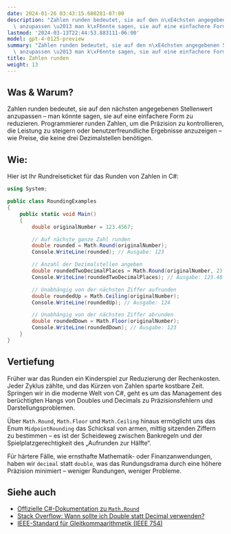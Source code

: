 ```yaml
---
date: 2024-01-26 03:43:15.680281-07:00
description: "Zahlen runden bedeutet, sie auf den n\xE4chsten angegebenen Stellenwert\
  \ anzupassen \u2013 man k\xF6nnte sagen, sie auf eine einfachere Form zu reduzieren.\u2026"
lastmod: '2024-03-13T22:44:53.883111-06:00'
model: gpt-4-0125-preview
summary: "Zahlen runden bedeutet, sie auf den n\xE4chsten angegebenen Stellenwert\
  \ anzupassen \u2013 man k\xF6nnte sagen, sie auf eine einfachere Form zu reduzieren.\u2026"
title: Zahlen runden
weight: 13
---
```


## Was & Warum?
Zahlen runden bedeutet, sie auf den nächsten angegebenen Stellenwert anzupassen – man könnte sagen, sie auf eine einfachere Form zu reduzieren. Programmierer runden Zahlen, um die Präzision zu kontrollieren, die Leistung zu steigern oder benutzerfreundliche Ergebnisse anzuzeigen – wie Preise, die keine drei Dezimalstellen benötigen.

## Wie:
Hier ist Ihr Rundreiseticket für das Runden von Zahlen in C#:

```csharp
using System;

public class RoundingExamples
{
    public static void Main()
    {
        double originalNumber = 123.4567;

        // Auf nächste ganze Zahl runden
        double rounded = Math.Round(originalNumber);
        Console.WriteLine(rounded); // Ausgabe: 123

        // Anzahl der Dezimalstellen angeben
        double roundedTwoDecimalPlaces = Math.Round(originalNumber, 2);
        Console.WriteLine(roundedTwoDecimalPlaces); // Ausgabe: 123.46

        // Unabhängig von der nächsten Ziffer aufrunden
        double roundedUp = Math.Ceiling(originalNumber);
        Console.WriteLine(roundedUp); // Ausgabe: 124

        // Unabhängig von der nächsten Ziffer abrunden
        double roundedDown = Math.Floor(originalNumber);
        Console.WriteLine(roundedDown); // Ausgabe: 123
    }
}
```

## Vertiefung
Früher war das Runden ein Kinderspiel zur Reduzierung der Rechenkosten. Jeder Zyklus zählte, und das Kürzen von Zahlen sparte kostbare Zeit. Springen wir in die moderne Welt von C#, geht es um das Management des berüchtigten Hangs von Doubles und Decimals zu Präzisionsfehlern und Darstellungsproblemen.

Über `Math.Round`, `Math.Floor` und `Math.Ceiling` hinaus ermöglicht uns das Enum `MidpointRounding` das Schicksal von armen, mittig sitzenden Ziffern zu bestimmen – es ist der Scheideweg zwischen Bankregeln und der Spielplatzgerechtigkeit des „Aufrunden zur Hälfte“.

Für härtere Fälle, wie ernsthafte Mathematik- oder Finanzanwendungen, haben wir `decimal` statt `double`, was das Rundungsdrama durch eine höhere Präzision minimiert – weniger Rundungen, weniger Probleme.

## Siehe auch
- [Offizielle C#-Dokumentation zu `Math.Round`](https://docs.microsoft.com/de-de/dotnet/api/system.math.round)
- [Stack Overflow: Wann sollte ich Double statt Decimal verwenden?](https://stackoverflow.com/questions/1165761/decimal-vs-double-which-one-should-i-use-and-when)
- [IEEE-Standard für Gleitkommaarithmetik (IEEE 754)](https://de.wikipedia.org/wiki/IEEE_754)
